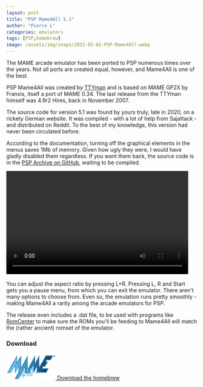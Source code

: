 ```yaml
---
layout: post
title: "PSP Mame4All 5.1"
author: "Pierre L"
categories: emulators
tags: [PSP,homebrew]
image: /assets/img/snaps/2021-05-02-PSP-Mame4All.webp
---
```


The MAME arcade emulator has been ported to PSP numerous times over the years. Not all ports are created equal, however, and Mame4All is one of the best.

PSP Mame4All was created by [TTYman](http://ttyman.free.fr/) and is based on MAME GP2X by Franxis, itself a port of MAME 0.34. The last release from the TTYman himself was 4.9r2 Hires, back in November 2007. 

The source code for version 5.1 was found by yours truly, late in 2020, on a rickety German website. It was compiled - with a lot of help from Sajattack - and distributed on Reddit. To the best of my knowledge, this version had never been circulated before.

According to the documentation, turning off the graphical elements in the menus saves 1Mb of memory. Given how ugly they were, I would have gladly disabled them regardless. If you want them back, the source code is in the [PSP Archive on GitHub](https://github.com/PSP-Archive/PSP-MAME4ALL), waiting to be compiled.

<video class="center" width="480" height="272" controls>
	<source type="video/mp4" src="https://github.com/PSP-Archive/PSP-Archive.github.io/raw/gh-pages/assets/video/2021-05-02-PSP-Mame4All.mp4">
</video>

You can adjust the aspect ratio by pressing L+R. Pressing L, R and Start gets you a pause menu, from which you can exit the emulator. There aren't many options to choose from. Even so, the emulation runs pretty smoothly - making Mame4All a rarity among the arcade emulators for PSP. 

The release even includes a .dat file, to be used with programs like [RomCenter](https://www.romcenter.com/) to make sure the ROMs you'll be feeding to Mame4All will match the (rather ancient) romset of the emulator. 

### Download

<p class="download-btn">
    <a href="https://github.com/PSP-Archive/PSP-MAME4ALL/releases/tag/5.1">
	<img border="0" alt="Download the homebrew" src="/assets/img/icon0/2021-05-02-PSP-Mame4All.webp" width="130" height="70">
	Download the homebrew
	</a>
</p>
